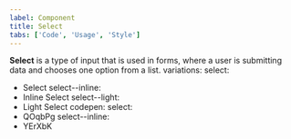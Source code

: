 ```yaml
---
label: Component
title: Select
tabs: ['Code', 'Usage', 'Style']
---
```


<page-intro>**Select** is a type of input that is used in forms, where a user is submitting data and chooses one option from a list.</page-intro>
variations:
  select:
  - Select
  select--inline:
  - Inline Select
  select--light:
  - Light Select
codepen:
  select:
  - QOqbPg
  select--inline:
  - YErXbK

<component 
    name="Breadcrumb"
    component="breadcrumb" 
    variation="breadcrumb"
    codepen="eevVxq"
    haslightversion="false"
    hasReactVersion="true"
    hasLightBackground="false"
    >
</component>